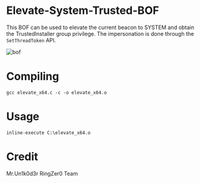 # Elevate-System-Trusted-BOF

This BOF can be used to elevate the current beacon to SYSTEM and obtain the TrustedInstaller group privilege. The impersonation is done through the `SetThreadToken` API.

![bof](https://raw.githubusercontent.com/Mr-Un1k0d3r/Elevate-System-Trusted-BOF/main/output.png)

# Compiling

```
gcc elevate_x64.c -c -o elevate_x64.o
```

# Usage 

```
inline-execute C:\elevate_x64.o
```

# Credit 

Mr.Un1k0d3r RingZer0 Team

